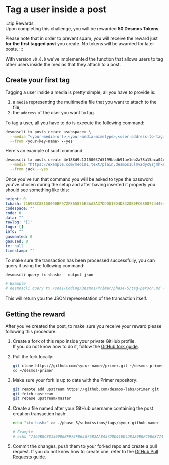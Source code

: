 # Tag a user inside a post
:::tip Rewards  
Upon completing this challenge, you will be rewarded **50 Desmos Tokens**. 
  
Please note that in order to prevent spam, you will receive the reward just **for the first tagged post** you create. No tokens will be awarded for later posts.
:::

With version `v0.6.0` we've implemented the function that allows users to tag other users inside the medias that they attach to a post. 

## Create your first tag
Tagging a user inside a media is pretty simple; all you have to provide is:

1. a `media` representing the multimedia file that you want to attach to the file;
2. the `address` of the user you want to tag. 

To tag a user, all you have to do is execute the following command:

```bash
desmoscli tx posts create <subspace> \
  --media "<your-media-url>,<your-media-mimetype>,<user-address-to-tag>" \
  --from <your-key-name> --yes
```

Here's an example of such command: 

```bash
desmoscli tx posts create 4e188d9c17150037d5199bbdb91ae1eb2a78a15aca04cb35530cccb81494b36e \
  --media "https://example.com/media1,text/plain,desmos1ulmv2dyc8zjmhk9zlsq4ajpudwc8zjfm82aysr" \
  --from jack --yes
```

Once you've run that command you will be asked to type the password you've chosen during the setup and after having inserted it properly you should see something like this: 

```yml
height: 0
txhash: 7169B8C88150090BF972F865876B3AA8A37DDD01ED4D8320B0FC680877444549
codespace: ""
code: 0
data: ""
rawlog: '[]'
logs: []
info: ""
gaswanted: 0
gasused: 0
tx: null
timestamp: ""
```

To make sure the transaction has been processed successfully, you can query it using the following command: 

```bash
desmoscli query tx <hash> --output json

# Example
# desmoscli query tx /sda1/Coding/Desmos/Primer/phase-5/tag-person.md --output json
``` 

This will return you the JSON representation of the transaction itself.

## Getting the reward 
After you've created the post, to make sure you receive your reward please following this procedure: 

1. Create a fork of this repo inside your private GitHub profile.  
   If you do not know how to do it, follow the [GitHub fork guide](https://help.github.com/en/github/getting-started-with-github/fork-a-repo).

2. Pull the fork locally:  
   ```bash
   git clone https://github.com/<your-name>/primer.git ~/desmos-primer
   cd ~/desmos-primer
   ```
   
3. Make sure your fork is up to date with the Primer repository:  
   ```bash
   git remote add upstream https://github.com/desmos-labs/primer.git
   git fetch upstream
   git rebase upstream/master
   ```

4. Create a file named after your GitHub username containing the post creation transaction hash:  
   ```bash
   echo "<tx-hash>" >> ./phase-5/submissions/tags/<your-github-name>
   
   # Example
   # echo "7169B8C88150090BF972F865876B3AA8A37DDD01ED4D8320B0FC680877444549" >> ./phase-5/submissions/tags/RiccardoM
   ```

5. Commit the changes, push them to your forked repo and create a pull request. If you do not know how to create one, refer to the [GitHub Pull Requests guide](https://help.github.com/en/github/collaborating-with-issues-and-pull-requests/creating-a-pull-request).
